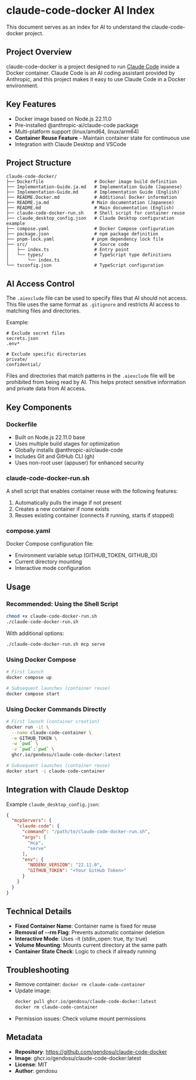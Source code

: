 # claude-code-docker AI Index

This document serves as an index for AI to understand the claude-code-docker project.

## Project Overview

claude-code-docker is a project designed to run [Claude Code](https://github.com/anthropics/claude-code) inside a Docker container. Claude Code is an AI coding assistant provided by Anthropic, and this project makes it easy to use Claude Code in a Docker environment.

## Key Features

- Docker image based on Node.js 22.11.0
- Pre-installed @anthropic-ai/claude-code package
- Multi-platform support (linux/amd64, linux/arm64)
- **Container Reuse Feature** - Maintain container state for continuous use
- Integration with Claude Desktop and VSCode

## Project Structure

```
claude-code-docker/
├── Dockerfile                   # Docker image build definition
├── Implementation-Guide.ja.md   # Implementation Guide (Japanese)
├── Implementation-Guide.md      # Implementation Guide (English)
├── README.Docker.md             # Additional Docker information
├── README.ja.md                # Main documentation (Japanese)
├── README.md                    # Main documentation (English)
├── claude-code-docker-run.sh    # Shell script for container reuse
├── claude_desktop_config.json   # Claude Desktop configuration example
├── compose.yaml                 # Docker Compose configuration
├── package.json                 # npm package definition
├── pnpm-lock.yaml              # pnpm dependency lock file
├── src/                         # Source code
│   ├── index.ts                 # Entry point
│   └── types/                   # TypeScript type definitions
│       └── index.ts
└── tsconfig.json                # TypeScript configuration
```

## AI Access Control

The `.aiexclude` file can be used to specify files that AI should not access. This file uses the same format as `.gitignore` and restricts AI access to matching files and directories.

Example:
```
# Exclude secret files
secrets.json
.env*

# Exclude specific directories
private/
confidential/
```

Files and directories that match patterns in the `.aiexclude` file will be prohibited from being read by AI. This helps protect sensitive information and private data from AI access.

## Key Components

### Dockerfile

- Built on Node.js 22.11.0 base
- Uses multiple build stages for optimization
- Globally installs @anthropic-ai/claude-code
- Includes Git and GitHub CLI (gh)
- Uses non-root user (appuser) for enhanced security

### claude-code-docker-run.sh

A shell script that enables container reuse with the following features:

1. Automatically pulls the image if not present
2. Creates a new container if none exists
3. Reuses existing container (connects if running, starts if stopped)

### compose.yaml

Docker Compose configuration file:
- Environment variable setup (GITHUB_TOKEN, GITHUB_ID)
- Current directory mounting
- Interactive mode configuration

## Usage

### Recommended: Using the Shell Script

```bash
chmod +x claude-code-docker-run.sh
./claude-code-docker-run.sh
```

With additional options:
```bash
./claude-code-docker-run.sh mcp serve
```

### Using Docker Compose

```bash
# First launch
docker compose up

# Subsequent launches (container reuse)
docker compose start
```

### Using Docker Commands Directly

```bash
# First launch (container creation)
docker run -it \
  --name claude-code-container \
  -e GITHUB_TOKEN \
  -w `pwd` \
  -v `pwd`:`pwd` \
  ghcr.io/gendosu/claude-code-docker:latest

# Subsequent launches (container reuse)
docker start -i claude-code-container
```

## Integration with Claude Desktop

Example `claude_desktop_config.json`:

```json
{
  "mcpServers": {
    "claude-code": {
      "command": "/path/to/claude-code-docker-run.sh",
      "args": [
        "mcp",
        "serve"
      ],
      "env": {
        "NODENV_VERSION": "22.11.0",
        "GITHUB_TOKEN": "<Your GitHub Token>"
      }
    }
  }
}
```

## Technical Details

- **Fixed Container Name**: Container name is fixed for reuse
- **Removal of --rm Flag**: Prevents automatic container deletion
- **Interactive Mode**: Uses -it (stdin_open: true, tty: true)
- **Volume Mounting**: Mounts current directory at the same path
- **Container State Check**: Logic to check if already running

## Troubleshooting

- Remove container: `docker rm claude-code-container`
- Update image: 
  ```bash
  docker pull ghcr.io/gendosu/claude-code-docker:latest
  docker rm claude-code-container
  ```
- Permission issues: Check volume mount permissions

## Metadata

- **Repository**: https://github.com/gendosu/claude-code-docker
- **Image**: ghcr.io/gendosu/claude-code-docker:latest
- **License**: MIT
- **Author**: gendosu
